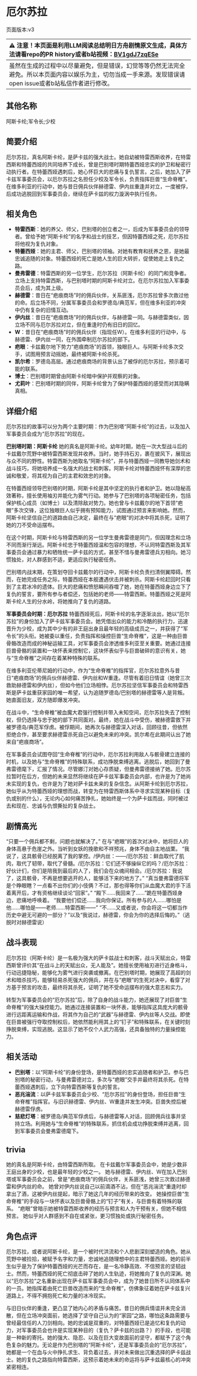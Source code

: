 # 厄尔苏拉
页面版本:v3
 

| :warning: 注意！本页面是利用LLM阅读总结明日方舟剧情原文生成，具体方法请看repo的PR history或者b站视频：[BV1gdJ7zqESe](https://www.bilibili.com/video/BV1gdJ7zqESe/)         |
|:----------------------------|
| 虽然在生成的过程中以尽量避免，但是错误，幻觉等等仍然无法完全避免。所以本页面内容以娱乐为主，切勿当成一手来源。发现错误请open issue或者b站私信作者进行修改。|



## 其他名称
阿斯卡纶;军令长;少校
## 简要介绍
厄尔苏拉，真名阿斯卡纶，是萨卡兹的强大战士。她自幼被特雷西斯收养，在特雷西斯和特蕾西娅的共同培养下成长，曾是巴别塔时期特蕾西娅忠实的护卫和秘密行动执行者。在特蕾西娅遇刺后，她心怀巨大的悲痛与复仇誓言。之后，她加入了萨卡兹军事委员会，以厄尔苏拉之名担任少校及军令长，负责指挥巨兽“生命脊椎”。在维多利亚的行动中，她与昔日佣兵伙伴赫德雷、伊内丝重逢并对立，一度被俘，后成功逃脱回到军事委员会，继续在萨卡兹的权力漩涡中执行任务。
## 相关角色
-   **特雷西斯**：她的养父、师父，巴别塔的创立者之一，后成为军事委员会的领导者。曾给予她“阿斯卡纶”的名字和战士的技艺，但因特蕾西娅之死，厄尔苏拉将他视为复仇对象。
-   **特蕾西娅**：她的主君、师父，巴别塔的领袖。对她有教育和抚养之恩，是她最忠诚追随的对象。特蕾西娅的死亡是她人生的巨大转折，促使她走上复仇之路。
-   **曼弗雷德**：特雷西斯的另一位学生，厄尔苏拉（阿斯卡纶）的同门和竞争者。立场上支持特雷西斯，与巴别塔时期的阿斯卡纶对立。在厄尔苏拉加入军事委员会后，成为其上级。
-   **赫德雷**：昔日在“疤痕商场”时的佣兵伙伴，关系匪浅，厄尔苏拉曾多次救过他的命。后立场不同，分属军事委员会和罗德岛/典范军，但在维多利亚的冲突中仍有复杂的旧情互动。
-   **伊内丝**：昔日在“疤痕商场”时的佣兵伙伴，与赫德雷一同。与赫德雷类似，因立场不同与厄尔苏拉对立，但在重逢时仍有旧日的回忆。
-   **W**：昔日在“疤痕商场”时的佣兵伙伴（指现任W）。在维多利亚的行动中，与赫德雷、伊内丝一同，在外围牵制厄尔苏拉的部下。
-   **疤眼**：卡兹戴尔地下势力“疤痕商场”的首领，独眼巨人。与阿斯卡纶多次交手，试图用预言动摇她，最终被阿斯卡纶杀死。
-   **凯尔希**：罗德岛高层。通过疤痕商场的背景认出了被俘的厄尔苏拉，预示着可能的联系。
-   **博士**：巴别塔时期曾由阿斯卡纶暗中保护并观察的对象。
-   **尤莉叶**：巴别塔时期的同伴，阿斯卡纶曾为了保护特蕾西娅的感受而对其隐瞒真相。
## 详细介绍
厄尔苏拉的故事可以分为两个主要时期：作为巴别塔“阿斯卡纶”的过去，以及加入军事委员会成为“厄尔苏拉”的现在。

**巴别塔时期：阿斯卡纶**
她的真名是阿斯卡纶。幼年时期，她在一次大型战斗后的卡兹戴尔荒野中被特雷西斯发现并收养。当时，她手持石刃，裹在披风下，展现出与众不同的野性。特雷西斯为她取名“阿斯卡纶”，并与特蕾西娅一同教导她剑术和战斗技巧，将她培养成一名强大的战士和刺客。阿斯卡纶对特蕾西娅怀有深厚的忠诚和敬爱，将其视为自己的主君和效忠的对象。

在特蕾西娅领导巴别塔的时期，阿斯卡纶是其中坚定的执行者和护卫。她以隐秘高效著称，擅长使用袖刃并能化为雾气行动。她参与了巴别塔的各项秘密任务，包括保护核心成员（如博士）以及清除敌对势力。她也曾与卡兹戴尔的地下首领“疤眼”多次交锋，这位独眼巨人似乎拥有预知能力，试图通过预言来影响她。然而，阿斯卡纶坚信自己的道路由自己决定，最终在与“疤眼”的对决中将其杀死，证明了她的刀不受命运摆布。

在这个时期，阿斯卡纶与特雷西斯的另一位学生曼弗雷德是同门，但因理念和立场不同而渐行渐远。阿斯卡纶忠于特蕾西娅温和包容的理想，不认同特雷西斯及其军事委员会通过暴力和牺牲统一萨卡兹的方式，甚至不惜与曼弗雷德兵刃相向。她习惯独处，对人群感到不适，更适应执行秘密任务。

巴别塔内战末期，在策划夺回卡兹戴尔的行动中，阿斯卡纶负责扫清侧翼障碍。然而，在她完成任务之际，特蕾西娅在本舰遭遇伏击并被刺杀。阿斯卡纶赶回时只看到了主君冰冷的遗体。巨大的悲痛和愤怒瞬间吞噬了她，她在特蕾西娅身边立下了复仇的誓言，要所有参与者偿还，包括她的老师——特雷西斯。特蕾西娅之死是阿斯卡纶人生的分水岭，将她推向了复仇的道路。

**军事委员会时期：厄尔苏拉**
特蕾西娅死后，阿斯卡纶的名字逐渐淡出，她以“厄尔苏拉”的身份加入了萨卡兹军事委员会。她凭借出众的能力和冷酷的执行力，迅速晋升为少校，成为其中少有的非王庭出身且最年轻的高级成员之一，并获得了“军令长”的头衔。她被委以重任，负责指挥和操控巨兽“生命脊椎”，这是一种由巨兽骨骼改造而成的神秘运输工具，对军事委员会渗透维多利亚至关重要。她通过连接巨兽骨骼的装置和一块怀表来控制它，这块怀表似乎与巨兽破碎的意识有关，她与“生命脊椎”之间存在着某种特殊的联系。

在维多利亚伦蒂尼姆的行动中，作为“生命脊椎”的指挥官，厄尔苏拉意外与昔日“疤痕商场”的佣兵伙伴赫德雷、伊内丝和W重逢。尽管有着旧日情谊（她曾三次救助赫德雷和伊内丝），但如今他们立场相悖。厄尔苏拉坚信军事委员会和特雷西斯是萨卡兹重获家园的唯一希望，认为追随罗德岛/巴别塔的赫德雷等人是背叛。她直面旧友，双方随即爆发冲突。

在战斗中，“生命脊椎”被血魔大君强行控制并带入未知空间，厄尔苏拉失去了控制权，但仍选择与忠于她的部下共同面对。最终，她在战斗中受伤，被赫德雷救下并被罗德岛/典范军俘虏。被俘期间，她再次与赫德雷深入对话，回顾往昔，但依然拒绝合作，甚至要求赫德雷杀死自己以避免未来的冲突。凯尔希在此期间认出了她来自“疤痕商场”。

在军事委员会试图夺回“生命脊椎”的行动中，厄尔苏拉利用敌人与骸骨建立连接的时机，以及她与“生命脊椎”的特殊联系，成功挣脱束缚逃离。逃脱后，她回到了曼弗雷德麾下，汇报了情况。尽管娜汀对她心存质疑，但曼弗雷德接纳了她。厄尔苏拉暂时在后方，但她的未来显然将继续在萨卡兹军事委员会内部，也许是为了她尚未实现的复仇，也许是为了她对萨卡兹未来的复杂信念。从阿斯卡纶到厄尔苏拉，她似乎从为特蕾西娅的理想而战，转变为在特雷西斯体系中寻求实现某种目标（复仇或别的什么），无论内心如何痛苦挣扎，她始终是一个为萨卡兹而战，同时被过去和现在、忠诚与仇恨撕扯的复杂战士。
## 剧情高光
“只要一个佣兵都不剩，问题也就解决了。”
在与“疤眼”的首次对决中，她将巨人的身体高悬于危崖之外。当听到女妖的挽歌和不祥预兆，身体不由自主地战栗。
“我说了，这具骸骨已经脱离了我的掌控。/伊内丝：——/厄尔苏拉：鲜血取代了肌肉，取代了韧带，取代了骨髓。/厄尔苏拉：它们还不够操纵它的吗？/厄尔苏拉：好伙计们，你们是陪我到最后的人了，我们会在众魂间相会。/厄尔苏拉：我说了，这具骸骨，不再是想要逃开的人，能够活下来的地方了。”
“真当曼弗雷德将军是个睁眼瞎？一点看不出你们的小伎俩？不过，那也得等你们从血魔大君的手下活着离开后，才有资格继续谈论“回家”。”
“殿下......我回来了......”跪在特蕾西娅身边，悲痛地呼唤着。
“我要他们偿还......我向你保证。所有参与的人......哪怕是他......哪怕是——老师......特雷西斯——”
“不......又或者说，你会将这一切都当作历史中避无可避的一部分？”以及“我说过，赫德雷，你会为你的选择后悔的。”（逃脱时对赫德雷说）
## 战斗表现
厄尔苏拉（阿斯卡纶）是一名极为强大的萨卡兹战士和刺客，战斗天赋出众，特雷西斯曾评价其“在战斗上的天赋出众，无人能及”。她擅长使用袖刃进行近身格斗，行动迅捷隐秘，能够化为雾气进行突袭或撤离。在巴别塔时期，她展现了高超的剑术和暗杀技巧，能够轻易杀死强大的佣兵，并在与“疤眼”的生死对决中，看穿了对方基于预言的攻击，最终将其杀死，证明了她不受命运摆布的强大意志和实力。

转型为军事委员会的“厄尔苏拉”后，除了自身的战斗能力，她还展现了对巨兽“生命脊椎”的强大操控能力。她通过连接装置和一块怀表，能够指挥这具庞大的骸骨进行远距离运输和作战，将其作为自己的“武器”与赫德雷、伊内丝等人交战。即使在巨兽被强行夺取控制权后，她依然能利用其上的“钉子”和特殊联系，在关键时刻挣脱束缚，实现逃脱。这显示了她不仅个人武力高强，还具备独特的力量操控能力。
## 相关活动
-   **巴别塔**：以“阿斯卡纶”的身份登场，是特蕾西娅的忠实追随者和护卫。参与巴别塔的秘密行动，与曼弗雷德对立，多次与“疤眼”交手并最终将其杀死。在特蕾西娅遇刺后，立下向特雷西斯等复仇的誓言。
-   **恶兆湍流**：以萨卡兹军事委员会少校、“厄尔苏拉”的身份登场，担任巨兽“生命脊椎”指挥官。与旧识赫德雷、伊内丝、W重逢并发生冲突。巨兽失控后被赫德雷俘虏。
-   **慈悲灯塔**：被罗德岛/典范军俘虏后，与赫德雷等人对话，回顾佣兵往事并坚持立场。利用她与“生命脊椎”的特殊联系，抓住机会成功挣脱束缚并逃离，回到军事委员会曼弗雷德麾下。
## trivia
她的真名是阿斯卡纶，由特雷西斯所取。
在卡兹戴尔军事委员会中，她是少数非王庭出身的少校，也是最年轻的少校之一。
她与赫德雷、伊内丝、W在加入巴别塔或军事委员会之前，曾是“疤痕商场”的佣兵伙伴，关系匪浅，她曾三次救过赫德雷和伊内丝的命。
她曾对伊内丝说自己以前滴酒不沾，但在“恶兆湍流”重逢时却拿出了酒，这被伊内丝提起，暗示了她这几年的经历带来的改变。
她操控巨兽“生命脊椎”的手段与一块怀表以及巨兽骨骼上的“钉子”有关，与巨兽有着特殊的联系。
“疤眼”曾暗示她被特雷西斯收养的经历与预言和人为干预有关，但她不相信预言。
她似乎对人群感到不自在或紧张，更习惯独处或执行秘密任务。
## 角色点评
厄尔苏拉，或者说阿斯卡纶，是一个被时代洪流和个人悲剧深刻塑造的角色。她从荒野中被捡拾，被赋予名字和力量，忠诚地追随理想中的主君特蕾西娅。她的前半生似乎是为了保护特蕾西娅的光芒而存在，是一名冷静高效、不信预言的坚韧战士。然而，特蕾西娅的死亡彻底击碎了她的人生轨迹，将她推向了复仇的深渊。她以“厄尔苏拉”之名重新出现在萨卡兹军事委员会中，成为了她昔日所不认同体系中的一员。她指挥着由死亡巨兽改造而来的“生命脊椎”，仿佛象征着她在萨卡兹复兴道路上，不得不拥抱死亡和力量的冰冷现实。

与旧日伙伴的重逢，更凸显了她内心的矛盾与痛苦。昔日的佣兵情谊并未完全消散，但在立场冲突面前，她选择了坚守自己认为的“家园”之路，哪怕这条路需要与曾经最信任的人刀剑相向。她的忠诚是双重的，对特蕾西娅已是追忆和复仇的动力，对军事委员会也许是实现某种目的（复仇？萨卡兹的出路？）的手段，也可能是一种新的寄托。她的强大、隐忍、以及在巨大变故面前的坚守，都赋予了这个角色复杂的魅力。无论是作为巴别塔的“阿斯卡纶”，还是军事委员会的“厄尔苏拉”，她都是一个在血与火中挣扎求生、背负着过去，并对未来做出沉重选择的萨卡兹战士。她的复仇之路指向特雷西斯，这预示着她未来的命运将与萨卡兹最核心的冲突紧密相连。